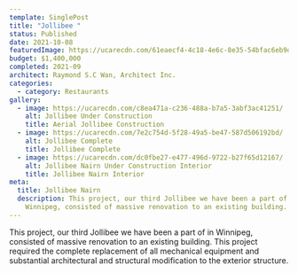 ```yaml
---
template: SinglePost
title: "Jollibee "
status: Published
date: 2021-10-08
featuredImage: https://ucarecdn.com/61eaecf4-4c18-4e6c-8e35-54bfac6eb9d7/
budget: $1,400,000
completed: 2021-09
architect: Raymond S.C Wan, Architect Inc.
categories:
  - category: Restaurants
gallery:
  - image: https://ucarecdn.com/c8ea471a-c236-488a-b7a5-3abf3ac41251/
    alt: Jollibee Under Construction
    title: Aerial Jollibee Construction
  - image: https://ucarecdn.com/7e2c754d-5f28-49a5-be47-587d506192bd/
    alt: Jollibee Complete
    title: Jollibee Complete
  - image: https://ucarecdn.com/dc0fbe27-e477-496d-9722-b27f65d12167/
    alt: Jollibee Nairn Under Construction Interior
    title: Jollibee Nairn Interior
meta:
  title: Jollibee Nairn
  description: This project, our third Jollibee we have been a part of in
    Winnipeg, consisted of massive renovation to an existing building.
---
```

This project, our third Jollibee we have been a part of in Winnipeg, consisted of massive renovation to an existing building. This project required the complete replacement of all mechanical equipment and substantial architectural and structural modification to the exterior structure.